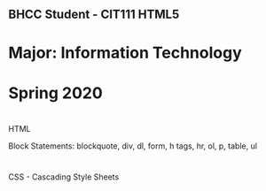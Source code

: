 ## BHCC Student - CIT111 HTML5

# Major: Information Technology

# Spring 2020

#
HTML 

Block Statements: blockquote, div, dl, form, h tags, hr, ol, p, table, ul
<!--
    TAGS:
    <title> Titulo
    <b> bold
    <p> parágrafo
    <body>
    heading <h1></h1> <h2></h2> <h3></h3> <h4></h4> <h5></h5> <h6></h6>
    ol -> Ordem list (I always need close a ordem list "/")
    li -> Lists (I dont need close a list)

    If want to change from numbers to roman numbers
     <ol type = "I">
    or
    If want to change from numbers to "a", "b" , "c"...
    <ol type = "a">

    hr -> Horizontal line
    <br /> Line Breaker -> Começar em uma linha abaixo

    <a href="#"></a> -> Página ancora é para criar um link, sendo que o meu titulo será "Here you can link to page 1"
    ex: <a href="Page1.html">Here you can link to page 1</a>


    <h1 style="color:red;font-size:20px;font-family:arial,verdana,san-serif"> -> This is inside of <heading/paragraph..>
    style="..." -> start with <style media="screen">
        color':'...(black,white...) ';' font-size':'(...10,20,30)'px'';'font-family'':'

        HTML Wheel Picker -> you can find all the colors there. ex #003399 (color number)

    <div style="width:200px;height:200px;background-color:orange">hello word!</div>

    div -> são boxes

    <img width="200px" hsrc="https://i.ytimg.com/vi/szby7ZHLnkA/maxresdefault.jpg" alt="Sonic -> New Official Trailler">

    px -> pixel
-->
#
CSS - Cascading Style Sheets

<!-- 
EXAMPLE:
    <html>
    <head>
    <meta>
    <title>CSS</title>
    <style>

      body {
        color: green;
        font-family: verdana, arial, san-serif;
      }

      p {
        color: purple; 
      }

      h1, h2, em, b {
        font-family: times new roman, georgia, serif; 
        font-size: 14px;
      }

      h1.purple {
         color: green;
      }
      
      h1.green {
        color: purple;
      }
                    <!-- 
                    Tem dois tipos para definir classes (ex: H1), outro exemplo seria:
                        .purpleserif {
                                font-family: times new roman, georgia, serif; 
                         }    
                     Dentro do body:
                                <h1 class="purpleserif">Purple H1</h1>
                     <--
 
      a {
        font-family: verdana, arial, san-serif;
      }
      
    </style>
    </head>
    <body>
    
    <h1>Regular H!</h1>
    <h1 class="purple">Purple H1</h1>
    <h1 class="green">Green H1</h1>
    
    </body>
    </html>
 <--
